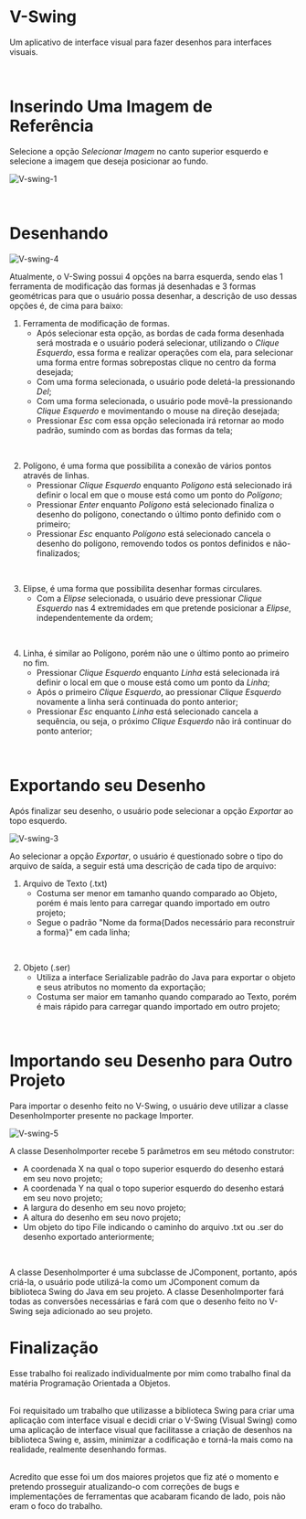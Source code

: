 # V-Swing
Um aplicativo de interface visual para fazer desenhos para interfaces visuais.

<br>

# Inserindo Uma Imagem de Referência

Selecione a opção *Selecionar Imagem* no canto superior esquerdo e selecione a imagem que deseja posicionar ao fundo.

![V-swing-1](https://github.com/user-attachments/assets/835d9a6f-ff09-4d9a-b1dc-eef49ed31abc)

<br>

# Desenhando

![V-swing-4](https://github.com/user-attachments/assets/9be5595c-6dcd-4359-a22a-ec1e27fb82ba)

Atualmente, o V-Swing possui 4 opções na barra esquerda, sendo elas 1 ferramenta de modificação das formas já desenhadas e 3 formas geométricas para que o usuário possa desenhar, a descrição de uso dessas opções é, de cima para baixo:

1. Ferramenta de modificação de formas.
   - Após selecionar esta opção, as bordas de cada forma desenhada será mostrada e o usuário poderá selecionar, utilizando o _Clique Esquerdo_, essa forma e realizar operações com ela, para selecionar uma forma entre formas sobrepostas clique no centro da forma desejada;
   - Com uma forma selecionada, o usuário pode deletá-la pressionando _Del_;
   - Com uma forma selecionada, o usuário pode movê-la pressionando _Clique Esquerdo_ e movimentando o mouse na direção desejada;
   - Pressionar _Esc_ com essa opção selecionada irá retornar ao modo padrão, sumindo com as bordas das formas da tela;
<br>

2. Polígono, é uma forma que possibilita a conexão de vários pontos através de linhas.
   - Pressionar _Clique Esquerdo_ enquanto _Polígono_ está selecionado irá definir o local em que o mouse está como um ponto do _Polígono_;
   - Pressionar _Enter_ enquanto _Polígono_ está selecionado finaliza o desenho do polígono, conectando o último ponto definido com o primeiro;
   - Pressionar _Esc_ enquanto _Polígono_ está selecionado cancela o desenho do polígono, removendo todos os pontos definidos e não-finalizados;
<br>

3. Elipse, é uma forma que possibilita desenhar formas circulares.
   - Com a _Elipse_ selecionada, o usuário deve pressionar _Clique Esquerdo_ nas 4 extremidades em que pretende posicionar a _Elipse_, independentemente da ordem;
<br>

4. Linha, é similar ao Polígono, porém não une o último ponto ao primeiro no fim.
   - Pressionar _Clique Esquerdo_ enquanto _Linha_ está selecionada irá definir o local em que o mouse está como um ponto da _Linha_;
   - Após o primeiro _Clique Esquerdo_, ao pressionar _Clique Esquerdo_ novamente a linha será continuada do ponto anterior;
   - Pressionar _Esc_ enquanto _Linha_ está selecionado cancela a sequência, ou seja, o próximo _Clique Esquerdo_ não irá continuar do ponto anterior;
<br>

# Exportando seu Desenho

Após finalizar seu desenho, o usuário pode selecionar a opção _Exportar_ ao topo esquerdo.

![V-swing-3](https://github.com/user-attachments/assets/ddb05466-ce59-419f-870b-54d56802ec56)

Ao selecionar a opção _Exportar_, o usuário é questionado sobre o tipo do arquivo de saída, a seguir está uma descrição de cada tipo de arquivo:

1. Arquivo de Texto (.txt)
   - Costuma ser menor em tamanho quando comparado ao Objeto, porém é mais lento para carregar quando importado em outro projeto;
   - Segue o padrão "Nome da forma{Dados necessário para reconstruir a forma}" em cada linha;
<br>

2. Objeto (.ser)
   - Utiliza a interface Serializable padrão do Java para exportar o objeto e seus atributos no momento da exportação;
   - Costuma ser maior em tamanho quando comparado ao Texto, porém é mais rápido para carregar quando importado em outro projeto;
<br>

# Importando seu Desenho para Outro Projeto

Para importar o desenho feito no V-Swing, o usuário deve utilizar a classe DesenhoImporter presente no package Importer.

![V-swing-5](https://github.com/user-attachments/assets/5a036ade-0e9c-4a97-8b28-da89b38dc961)

A classe DesenhoImporter recebe 5 parâmetros em seu método construtor:
  - A coordenada X na qual o topo superior esquerdo do desenho estará em seu novo projeto;
  - A coordenada Y na qual o topo superior esquerdo do desenho estará em seu novo projeto;
  - A largura do desenho em seu novo projeto;
  - A altura do desenho em seu novo projeto;
  - Um objeto do tipo File indicando o caminho do arquivo .txt ou .ser do desenho exportado anteriormente;
<br>

A classe DesenhoImporter é uma subclasse de JComponent, portanto, após criá-la, o usuário pode utilizá-la como um JComponent comum da biblioteca Swing do Java em seu projeto. A classe DesenhoImporter fará todas as conversões necessárias e fará com que o desenho feito no V-Swing seja adicionado ao seu projeto.
<br>

# Finalização

Esse trabalho foi realizado individualmente por mim como trabalho final da matéria Programação Orientada a Objetos.
<br><br>

Foi requisitado um trabalho que utilizasse a biblioteca Swing para criar uma aplicação com interface visual e decidi criar o V-Swing (Visual Swing) como uma aplicação de interface visual que facilitasse a criação de desenhos na biblioteca Swing e, assim, minimizar a codificação e torná-la mais como na realidade, realmente desenhando formas.
<br><br>

Acredito que esse foi um dos maiores projetos que fiz até o momento e pretendo prosseguir atualizando-o com correções de bugs e implementações de ferramentas que acabaram ficando de lado, pois não eram o foco do trabalho.

